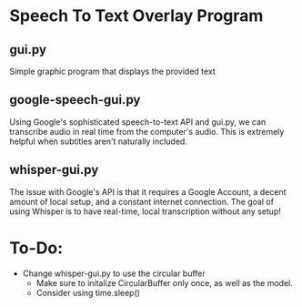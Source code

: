 # Speech To Text Overlay Program


## gui.py
Simple graphic program that displays the provided text

## google-speech-gui.py
Using Google's sophisticated speech-to-text API and gui.py, we can transcribe 
audio in real time from the computer's audio. This is extremely helpful when 
subtitles aren't naturally included.

## whisper-gui.py
The issue with Google's API is that it requires a Google Account, a 
decent amount of local setup, and a constant internet connection. The goal of 
using Whisper is to have real-time, local transcription without any setup!


# To-Do:
- Change whisper-gui.py to use the circular buffer
  - Make sure to initalize CircularBuffer only once, as well as the model.
  - Consider using time.sleep()

